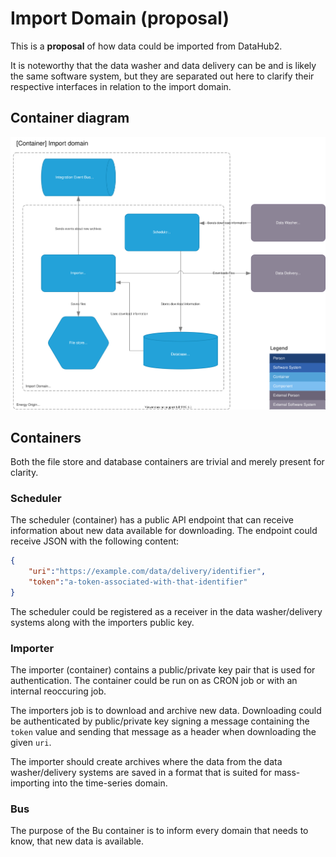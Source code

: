 # Import Domain (proposal)

This is a **proposal** of how data could be imported from DataHub2.

It is noteworthy that the data washer and data delivery can be and is likely the same software system, but they are separated out here to clarify their respective interfaces in relation to the import domain.

## Container diagram

![Container diagram](../diagrams/import.container.drawio.svg)

## Containers

Both the file store and database containers are trivial and merely present for clarity.

### Scheduler

The scheduler (container) has a public API endpoint that can receive information about new data available for downloading. The endpoint could receive JSON with the following content:

```json
{
    "uri":"https://example.com/data/delivery/identifier",
    "token":"a-token-associated-with-that-identifier"
}
```

The scheduler could be registered as a receiver in the data washer/delivery systems along with the importers public key.

### Importer

The importer (container) contains a public/private key pair that is used for authentication. The container could be run on as CRON job or with an internal reoccuring job.

The importers job is to download and archive new data. Downloading could be authenticated by public/private key signing a message containing the `token` value and sending that message as a header when downloading the given `uri`.

The importer should create archives where the data from the data washer/delivery systems are saved in a format that is suited for mass-importing into the time-series domain.

### Bus

The purpose of the Bu container is to inform every domain that needs to know, that new data is available.
